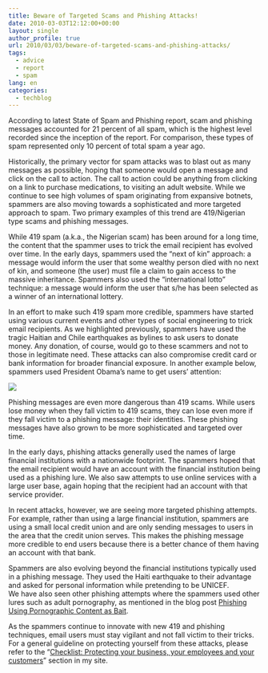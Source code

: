 ```yaml
---
title: Beware of Targeted Scams and Phishing Attacks!
date: 2010-03-03T12:12:00+00:00
layout: single
author_profile: true
url: 2010/03/03/beware-of-targeted-scams-and-phishing-attacks/
tags:
  - advice
  - report
  - spam
lang: en
categories: 
  - techblog
---
```

According to latest State of Spam and Phishing report, scam and phishing messages accounted for 21 percent of all spam, which is the highest level recorded since the inception of the report. For comparison, these types of spam represented only 10 percent of total spam a year ago.

Historically, the primary vector for spam attacks was to blast out as many messages as possible, hoping that someone would open a message and click on the call to action. The call to action could be anything from clicking on a link to purchase medications, to visiting an adult website. While we continue to see high volumes of spam originating from expansive botnets, spammers are also moving towards a sophisticated and more targeted approach to spam. Two primary examples of this trend are 419/Nigerian type scams and phishing messages.

While 419 spam (a.k.a., the Nigerian scam) has been around for a long time, the content that the spammer uses to trick the email recipient has evolved over time. In the early days, spammers used the “next of kin” approach: a message would inform the user that some wealthy person died with no next of kin, and someone (the user) must file a claim to gain access to the massive inheritance. Spammers also used the “international lotto” technique: a message would inform the user that s/he has been selected as a winner of an international lottery.

In an effort to make such 419 spam more credible, spammers have started using various current events and other types of social engineering to trick email recipients. As we highlighted previously, spammers have used the tragic Haitian and Chile earthquakes as bylines to ask users to donate money. Any donation, of course, would go to these scammers and not to those in legitimate need. These attacks can also compromise credit card or bank information for broader financial exposure. In another example below, spammers used President Obama’s name to get users’ attention:

[![](http://2.bp.blogspot.com/_vaUVXcmC3OI/S45EJg8najI/AAAAAAAABHE/8qotjrgPMP4/s640/Screen+shot+2010-03-02+at+10.34.36+PM.png)](http://2.bp.blogspot.com/_vaUVXcmC3OI/S45EJg8najI/AAAAAAAABHE/8qotjrgPMP4/s1600-h/Screen+shot+2010-03-02+at+10.34.36+PM.png)

Phishing messages are even more dangerous than 419 scams. While users lose money when they fall victim to 419 scams, they can lose even more if they fall victim to a phishing message: their identities. These phishing messages have also grown to be more sophisticated and targeted over time.

In the early days, phishing attacks generally used the names of large financial institutions with a nationwide footprint. The spammers hoped that the email recipient would have an account with the financial institution being used as a phishing lure. We also saw attempts to use online services with a large user base, again hoping that the recipient had an account with that service provider.

In recent attacks, however, we are seeing more targeted phishing attempts. For example, rather than using a large financial institution, spammers are using a small local credit union and are only sending messages to users in the area that the credit union serves. This makes the phishing message more credible to end users because there is a better chance of them having an account with that bank.

Spammers are also evolving beyond the financial institutions typically used in a phishing message. They used the Haiti earthquake to their advantage and asked for personal information while pretending to be UNICEF.  
We have also seen other phishing attempts where the spammers used other lures such as adult pornography, as mentioned in the blog post [Phishing Using Pornographic Content as Bait](http://boelectronic.blogspot.com/2010/02/phishing-using-pornographic-content-as.html).

As the spammers continue to innovate with new 419 and phishing techniques, email users must stay vigilant and not fall victim to their tricks. For a general guideline on protecting yourself from these attacks, please refer to the “[Checklist: Protecting your business, your employees and your customers](http://sites.google.com/site/boelectronic/computer/security/spam/checklist)” section in my site.